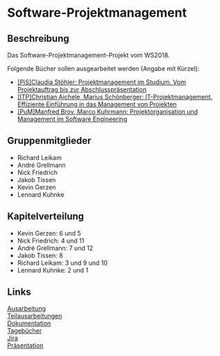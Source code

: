 # Software-Projektmanagement

## Beschreibung

Das Software-Projektmanagement-Projekt vom WS2018.  

Folgende Bücher sollen ausgearbeitet werden (Angabe mit Kürzel):
* [[PiS]Claudia Stöhler: Projektmanagement im Studium. Vom Projektauftrag bis
zur Abschlusspräsentation](https://www.springer.com/de/book/9783658119843)
* [[ITP]Christian Aichele, Marius Schönberger: IT-Projektmanagement. Effiziente
Einführung in das Management von Projekten](https://www.springer.com/de/book/9783658083885)
* [[PuM]Manfred Broy, Marco Kuhrmann: Projektorganisation und Management
im Software Engineering](https://www.springer.com/de/book/9783642292897)

## Gruppenmitglieder

* Richard Leikam
* André Grellmann
* Nick Friedrich
* Jakob Tissen
* Kevin Gerzen
* Lennard Kuhnke

## Kapitelverteilung

* Kevin Gerzen: 6 und 5
* Nick Friedrich: 4 und 11
* André Grellmann: 7 und 12
* Jakob Tissen: 8
* Richard Leikam: 3 und 9 und  10
* Lennard Kuhnke: 2 und 1

## Links

[Ausarbeitung](https://rleikam.github.io/SW-PM-WS2018-Gruppe_1_4-2/#/)  
[Teilausarbeitungen](https://rleikam.github.io/SW-PM-WS2018-Gruppe_1_4-2/#/Teilausarbeitungen/)  
[Dokumentation](https://rleikam.github.io/SW-PM-WS2018-Gruppe_1_4-2/#/Dokumentation/)  
[Tagebücher](https://rleikam.github.io/SW-PM-WS2018-Gruppe_1_4-2/#/Tagebücher/)  
[Jira](https://sw-pm-ws2018-g14-2.atlassian.net)  
[Präsentation](https://rleikam.github.io/SW-PM-WS2018-Gruppe_1_4-2/Präsentation/präsentation.html) 
